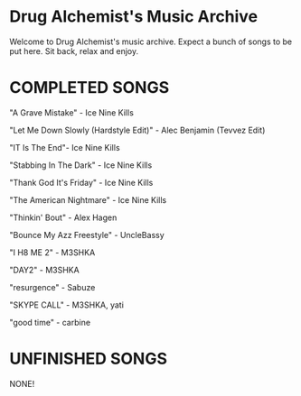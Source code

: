 # Drug Alchemist's Music Archive

Welcome to Drug Alchemist's music archive. Expect a bunch of songs to be put here. Sit back, relax and enjoy.

# COMPLETED SONGS

"A Grave Mistake" - Ice Nine Kills

"Let Me Down Slowly (Hardstyle Edit)" - Alec Benjamin (Tevvez Edit)

"IT Is The End"- Ice Nine Kills

"Stabbing In The Dark" - Ice Nine Kills

"Thank God It's Friday" - Ice Nine Kills

"The American Nightmare" - Ice Nine Kills

"Thinkin' Bout" - Alex Hagen

"Bounce My Azz Freestyle" - UncleBassy

"I H8 ME 2" - M3SHKA

"DAY2" - M3SHKA

"resurgence" - Sabuze

"SKYPE CALL" - M3SHKA, yati

"good time" - carbine

# UNFINISHED SONGS

NONE!
